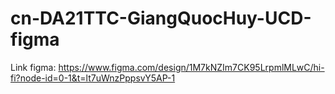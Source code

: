 # cn-DA21TTC-GiangQuocHuy-UCD-figma
Link figma: https://www.figma.com/design/1M7kNZIm7CK95LrpmlMLwC/hi-fi?node-id=0-1&t=lt7uWnzPppsvY5AP-1
